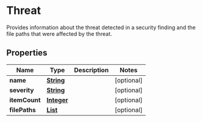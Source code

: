 

# Threat

Provides information about the threat detected in a security finding and the file paths that were affected by the threat. 

## Properties

| Name | Type | Description | Notes |
|------------ | ------------- | ------------- | -------------|
|**name** | [**String**](String.md) |  |  [optional] |
|**severity** | [**String**](String.md) |  |  [optional] |
|**itemCount** | [**Integer**](Integer.md) |  |  [optional] |
|**filePaths** | [**List**](List.md) |  |  [optional] |




